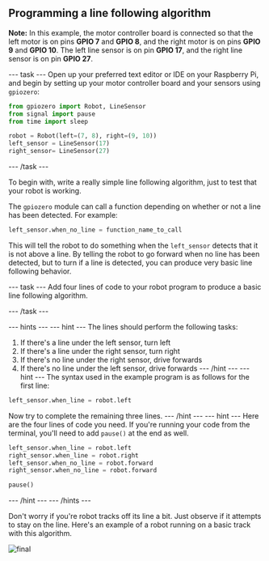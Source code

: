 ## Programming a line following algorithm

**Note:** In this example, the motor controller board is connected so that the left motor is on pins **GPIO 7** and **GPIO 8**, and the right motor is on pins **GPIO 9** and **GPIO 10**. The left line sensor is on pin **GPIO 17**, and the right line sensor is on pin **GPIO 27**.

\--- task \--- Open up your preferred text editor or IDE on your Raspberry Pi, and begin by setting up your motor controller board and your sensors using `gpiozero`:

```python
from gpiozero import Robot, LineSensor
from signal import pause
from time import sleep

robot = Robot(left=(7, 8), right=(9, 10)) 
left_sensor = LineSensor(17)
right_sensor= LineSensor(27)
```

\--- /task \---

To begin with, write a really simple line following algorithm, just to test that your robot is working.

The `gpiozero` module can call a function depending on whether or not a line has been detected. For example:

```python
left_sensor.when_no_line = function_name_to_call
```

This will tell the robot to do something when the `left_sensor` detects that it is not above a line. By telling the robot to go forward when no line has been detected, but to turn if a line is detected, you can produce very basic line following behavior.

\--- task \--- Add four lines of code to your robot program to produce a basic line following algorithm.

\--- /task \---

\--- hints \--- \--- hint \--- The lines should perform the following tasks:

1. If there's a line under the left sensor, turn left
2. If there's a line under the right sensor, turn right
3. If there's no line under the right sensor, drive forwards
4. If there's no line under the left sensor, drive forwards \--- /hint \--- \--- hint \--- The syntax used in the example program is as follows for the first line:

```python
left_sensor.when_line = robot.left
```

Now try to complete the remaining three lines. \--- /hint \--- \--- hint \--- Here are the four lines of code you need. If you're running your code from the terminal, you'll need to add `pause()` at the end as well.

```python
left_sensor.when_line = robot.left
right_sensor.when_line = robot.right
left_sensor.when_no_line = robot.forward
right_sensor.when_no_line = robot.forward

pause()
```

\--- /hint \--- \--- /hints \---

Don't worry if you're robot tracks off its line a bit. Just observe if it attempts to stay on the line. Here's an example of a robot running on a basic track with this algorithm.

![final](images/final.gif)